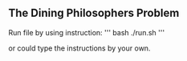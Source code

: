 ## The Dining Philosophers Problem

Run file by using instruction:
'''
bash ./run.sh
'''

or could type the instructions by your own.
